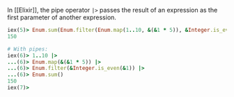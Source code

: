 In [[Elixir]], the pipe operator `|>` passes the result of an expression as the first parameter of another expression.
```rb
iex(5)> Enum.sum(Enum.filter(Enum.map(1..10, &(&1 * 5)), &Integer.is_even(&1)))
150

# With pipes:
iex(6)> 1..10 |>
...(6)> Enum.map(&(&1 * 5)) |>
...(6)> Enum.filter(&Integer.is_even(&1)) |> 
...(6)> Enum.sum()
150
iex(7)> 
```